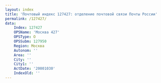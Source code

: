 ```yaml
---
layout: index
title: 'Почтовый индекс 127427: отделение почтовой связи Почты России'
permalink: /127427/
data:
    Index: 127427
    OPSName: 'Москва 427'
    OPSType: О
    OPSSubm: 127950
    Region: Москва
    Autonom: ''
    Area: ''
    City: ''
    City1: ''
    ActDate: '20001030'
    IndexOld: ''
---
```

